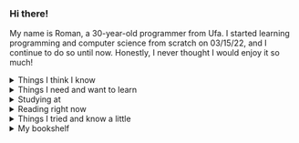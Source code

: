 ### Hi there!

My name is Roman, a 30-year-old programmer from Ufa. I started learning programming and computer science from scratch on 03/15/22, and I continue to do so until now. Honestly, I never thought I would enjoy it so much!

<details>
  <summary>Things I think I know</summary>
    <pre>
- Python 3 (my first language)
- SQL (Postgre, MySQL)
- Django
- REST
- Selenium (meh)
- BeautifulSoup</pre>
</details>

<details>
  <summary>Things I need and want to learn</summary>
    <pre>
- Algorithms, data structures
- OOP
- SOLID, DRY, KISS, YAGNI
- TDD, DDD and others
- Docker
- asyncio
- aiohttp
- Linux
- Golang (I want it as my second language)</pre>
</details>

<details>
  <summary>Studying at</summary>
    <pre>
- Yandex.Practicum, python backend developer course
- https://stepik.org/
- https://exercism.org/
- Work</pre>
</details>

<details>
  <summary>Reading right now</summary>
    <pre>
- Mark Lutz, Learning Python, 5th edition, vol. 1
- Cory Althoff, The Self-Taught Computer Scientist
- Aditya Bhargava, Grokking Algorithms
- Ian Miell and Aidan Hobson Sayers, Docker in Practice, 2nd edition
- Cristopher Negus, Linux Bible, 10th editin</pre>
</details>

<details>
  <summary>Things I tried and know a little</summary>
    <pre>
- PHP
- JavaScript
- C# (I don't like this)
- Drupal 7
- FileMaker (old versions)</pre>
</details>

<details>
  <summary>My bookshelf</summary>
    <img src="https://i.ibb.co/ScCqWHk/photo-2023-05-04-03-05-01.jpg" alt="My bookshelf" border="0">
</details>
